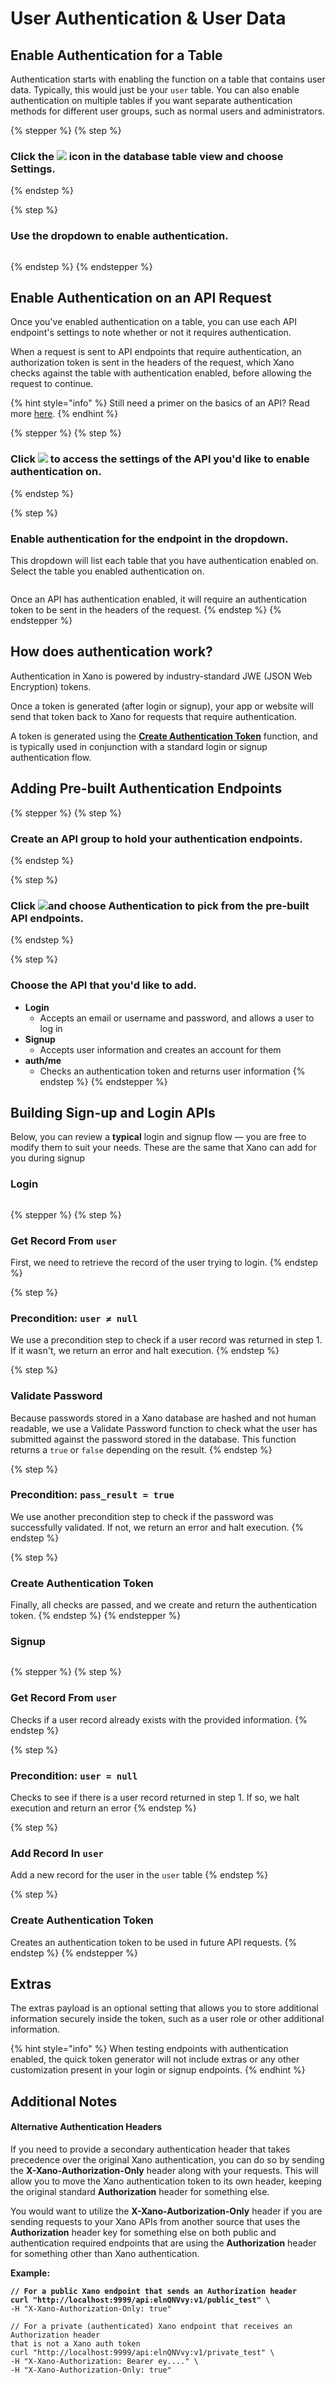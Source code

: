 # User Authentication & User Data

## **Enable Authentication for a Table**

Authentication starts with enabling the function on a table that contains user data. Typically, this would just be your `user` table. You can also enable authentication on multiple tables if you want separate authentication methods for different user groups, such as normal users and administrators.

{% stepper %}
{% step %}
### Click the ![](<../../.gitbook/assets/CleanShot 2025-02-05 at 09.07.38.png>) icon in the database table view and choose Settings.


{% endstep %}

{% step %}
### Use the dropdown to enable authentication.

<figure><img src="../../.gitbook/assets/CleanShot 2025-02-05 at 09.08.12.png" alt=""><figcaption></figcaption></figure>
{% endstep %}
{% endstepper %}

## **Enable Authentication on an API Request**

Once you've enabled authentication on a table, you can use each API endpoint's settings to note whether or not it requires authentication.

When a request is sent to API endpoints that require authentication, an authorization token is sent in the headers of the request, which Xano checks against the table with authentication enabled, before allowing the request to continue.

{% hint style="info" %}
Still need a primer on the basics of an API? Read more [here](../../before-you-begin/key-concepts.md#api).
{% endhint %}

{% stepper %}
{% step %}
### Click  ![](<../../.gitbook/assets/CleanShot 2025-02-05 at 09.09.10.png>) to access the settings of the API you'd like to enable authentication on.


{% endstep %}

{% step %}
### Enable authentication for the endpoint in the dropdown.

This dropdown will list each table that you have authentication enabled on. Select the table you enabled authentication on.

<figure><img src="../../.gitbook/assets/CleanShot 2025-02-05 at 09.16.01.png" alt=""><figcaption></figcaption></figure>

Once an API has authentication enabled, it will require an authentication token to be sent in the headers of the request.
{% endstep %}
{% endstepper %}

## How does authentication work?

Authentication in Xano is powered by industry-standard JWE (JSON Web Encryption) tokens.

Once a token is generated (after login or signup), your app or website will send that token back to Xano for requests that require authentication.

A token is generated using the [**Create Authentication Token**](../../the-function-stack/functions/security.md#create-authentication-token) function, and is typically used in conjunction with a standard login or signup authentication flow.

## Adding Pre-built Authentication Endpoints

{% stepper %}
{% step %}
### Create an API group to hold your authentication endpoints.


{% endstep %}

{% step %}
### Click ![](<../../.gitbook/assets/CleanShot 2025-02-05 at 09.41.29.png>)and choose Authentication to pick from the pre-built API endpoints.


{% endstep %}

{% step %}
### Choose the API that you'd like to add.

* **Login**
  * Accepts an email or username and password, and allows a user to log in
* **Signup**
  * Accepts user information and creates an account for them
* **auth/me**
  * Checks an authentication token and returns user information
{% endstep %}
{% endstepper %}

## Building Sign-up and Login APIs

Below, you can review a **typical** login and signup flow — you are free to modify them to suit your needs. These are the same that Xano can add for you during signup

### Login

<figure><img src="../../.gitbook/assets/CleanShot 2025-02-05 at 09.36.26.png" alt=""><figcaption></figcaption></figure>

{% stepper %}
{% step %}
### Get Record From `user`

First, we need to retrieve the record of the user trying to login.
{% endstep %}

{% step %}
### Precondition: `user ≠ null`

We use a precondition step to check if a user record was returned in step 1. If it wasn't, we return an error and halt execution.
{% endstep %}

{% step %}
### Validate Password

Because passwords stored in a Xano database are hashed and not human readable, we use a Validate Password function to check what the user has submitted against the password stored in the database. This function returns a `true` or `false` depending on the result.
{% endstep %}

{% step %}
### Precondition: `pass_result = true`

We use another precondition step to check if the password was successfully validated. If not, we return an error and halt execution.
{% endstep %}

{% step %}
### Create Authentication Token

Finally, all checks are passed, and we create and return the authentication token.
{% endstep %}
{% endstepper %}

### Signup

<figure><img src="../../.gitbook/assets/CleanShot 2025-02-05 at 10.01.31.png" alt=""><figcaption></figcaption></figure>

{% stepper %}
{% step %}
### Get Record From `user`

Checks if a user record already exists with the provided information.
{% endstep %}

{% step %}
### Precondition: `user = null`

Checks to see if there is a user record returned in step 1. If so, we halt execution and return an error
{% endstep %}

{% step %}
### Add Record In `user`

Add a new record for the user in the `user` table
{% endstep %}

{% step %}
### Create Authentication Token

Creates an authentication token to be used in future API requests.
{% endstep %}
{% endstepper %}

## Extras

The extras payload is an optional setting that allows you to store additional information securely inside the token, such as a user role or other additional information.

{% hint style="info" %}
When testing endpoints with authentication enabled, the quick token generator will not include extras or any other customization present in your login or signup endpoints.
{% endhint %}

## Additional Notes

#### Alternative Authentication Headers

If you need to provide a secondary authentication header that takes precedence over the original Xano authentication, you can do so by sending the **X-Xano-Authorization-Only** header along with your requests. This will allow you to move the Xano authentication token to its own header, keeping the original standard **Authorization** header for something else.

You would want to utilize the **X-Xano-Autborization-Only** header if you are sending requests to your Xano APIs from another source that uses the **Authorization** header key for something else on both public and authentication required endpoints that are using the **Authorization** header for something other than Xano authentication.

**Example:**

<pre><code><strong>// For a public Xano endpoint that sends an Authorization header
</strong><strong>curl "http://localhost:9999/api:elnQNVvy:v1/public_test" \
</strong>-H "X-Xano-Authorization-Only: true"

// For a private (authenticated) Xano endpoint that receives an Authorization header
that is not a Xano auth token
curl "http://localhost:9999/api:elnQNVvy:v1/private_test" \
-H "X-Xano-Authorization: Bearer ey...." \
-H "X-Xano-Authorization-Only: true"
</code></pre>
